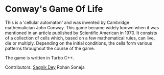 # Conway's Game Of Life

This is a 'cellular automaton' and was invented by Cambridge mathematician John Conway. This game became widely known when it was mentioned in an article published by Scientific American in 1970. 
It consists of a collection of cells which, based on a few mathematical rules, can live, die or multiply. Depending on the initial conditions, the cells form various patterns throughout the course of the game.

The game is written in Turbo C++.

Contributors:
[Sagnik Dey](https://github.com/SagnikDey92)
Rohan Soneja
